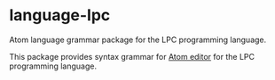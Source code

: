 # language-lpc
Atom language grammar package for the LPC programming language.

This package provides syntax grammar for [Atom editor](https://atom.io/) for the LPC programming language.
